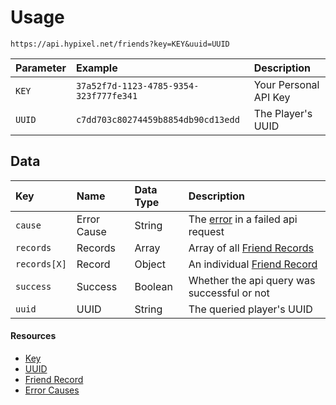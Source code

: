# Usage
`https://api.hypixel.net/friends?key=KEY&uuid=UUID`

|Parameter|Example|Description|
|:-|:-|:-|
|`KEY`|`37a52f7d-1123-4785-9354-323f777fe341`|Your Personal API Key| 
|`UUID`|`c7dd703c80274459b8854db90cd13edd`|The Player's UUID|

## Data
|Key|Name|Data Type|Description|
|:-|:-|:-|:-|
|`cause`|Error Cause|String|The [error](https://github.com/Mysterium422/HypixelAPIWiki/blob/main/Friends/Errors.md) in a failed api request|
|`records`|Records|Array|Array of all [Friend Records](https://github.com/Mysterium422/HypixelAPIWiki/blob/main/Friends/Records.md)|
|`records[X]`|Record|Object|An individual [Friend Record](https://github.com/Mysterium422/HypixelAPIWiki/blob/main/Friends/Records.md)|
|`success`|Success|Boolean|Whether the api query was successful or not| 
|`uuid`|UUID|String|The queried player's UUID|

#### Resources
- [Key](https://github.com/Mysterium422/HypixelAPIWiki/blob/main/API%20Usage/GetAKey.md)
- [UUID](https://github.com/Mysterium422/HypixelAPIWiki/blob/main/API%20Usage/UUID.md)
- [Friend Record](https://github.com/Mysterium422/HypixelAPIWiki/blob/main/Friends/Records.md)
- [Error Causes](https://github.com/Mysterium422/HypixelAPIWiki/blob/main/Friends/Errors.md)